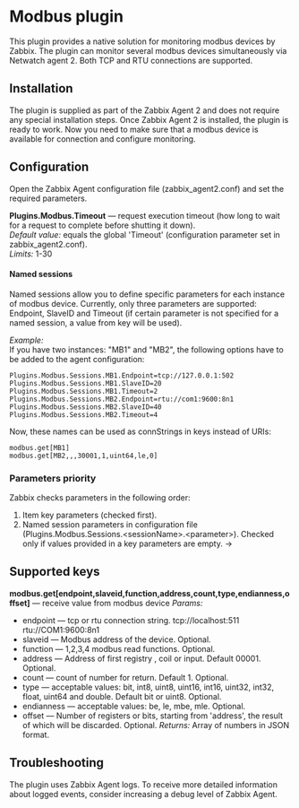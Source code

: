 # Modbus plugin
This plugin provides a native solution for monitoring modbus devices by Zabbix. 
The plugin can monitor several modbus devices simultaneously via Netwatch agent 2. Both TCP and 
RTU connections are supported.

## Installation
The plugin is supplied as part of the Zabbix Agent 2 and does not require any special installation steps. Once 
Zabbix Agent 2 is installed, the plugin is ready to work. Now you need to make sure that a modbus device is 
available for connection and configure monitoring.

## Configuration
Open the Zabbix Agent configuration file (zabbix_agent2.conf) and set the required parameters.

**Plugins.Modbus.Timeout** — request execution timeout (how long to wait for a request to complete before shutting it down).  
*Default value:* equals the global 'Timeout' (configuration parameter set in zabbix_agent2.conf).  
*Limits:* 1-30

#### Named sessions
Named sessions allow you to define specific parameters for each instance of modbus device. Currently, only three parameters are supported: 
Endpoint, SlaveID and Timeout (if certain parameter is not specified for a named session, a value from key will be used). 

*Example:*  
If you have two instances: "MB1" and "MB2", the following options have to be added to the agent configuration:

    Plugins.Modbus.Sessions.MB1.Endpoint=tcp://127.0.0.1:502
    Plugins.Modbus.Sessions.MB1.SlaveID=20
    Plugins.Modbus.Sessions.MB1.Timeout=2
    Plugins.Modbus.Sessions.MB2.Endpoint=rtu://com1:9600:8n1
    Plugins.Modbus.Sessions.MB2.SlaveID=40
    Plugins.Modbus.Sessions.MB2.Timeout=4
    
Now, these names can be used as connStrings in keys instead of URIs:

    modbus.get[MB1]
    modbus.get[MB2,,,30001,1,uint64,le,0]

### Parameters priority
Zabbix checks parameters in the following order:
1. Item key parameters (checked first).
2. Named session parameters in configuration file (Plugins.Modbus.Sessions.\<sessionName\>.\<parameter\>). Checked only if values provided in a key parameters are empty. →
  
## Supported keys

**modbus.get[endpoint,slaveid,function,address,count,type,endianness,offset]** — receive value from modbus device
*Params:*
- endpoint — tcp or rtu connection string. tcp://localhost:511 rtu://COM1:9600:8n1
- slaveid — Modbus address of the device. Optional.
- function — 1,2,3,4 modbus read functions. Optional.
- address — Address of first registry , coil or input. Default 00001. Optional.
- count — count of number for return. Default 1. Optional.
- type — acceptable values: bit, int8, uint8, uint16, int16, uint32, int32, float, uint64 and double. Default bit or uint8. Optional.
- endianness — acceptable values: be, le, mbe, mle. Optional.
- offset — Number of registers or bits, starting from 'address', the result of which will be discarded. Optional.
*Returns:*
Array of numbers in JSON format.

## Troubleshooting
The plugin uses Zabbix Agent logs. To receive more detailed information about logged events, consider increasing a debug level 
of Zabbix Agent.
